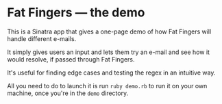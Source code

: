 # Fat Fingers — the demo

This is a Sinatra app that gives a one-page demo of how Fat Fingers will handle different e-mails.

It simply gives users an input and lets them try an e-mail and see how it would resolve, if passed through Fat Fingers.

It's useful for finding edge cases and testing the regex in an intuitive way.

All you need to do to launch it is run `ruby demo.rb` to run it on your own machine, once you're in the `demo` directory.